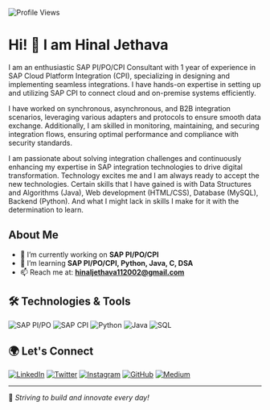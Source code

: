 ![Profile Views](https://komarev.com/ghpvc/?username=hinal0101&label=Profile%20Views&color=0FAAFF&style=for-the-badge)

# Hi! 👋 I am Hinal Jethava

I am an enthusiastic SAP PI/PO/CPI Consultant with 1 year of experience in SAP Cloud Platform Integration (CPI), specializing in designing and implementing seamless integrations. I have hands-on expertise in setting up and utilizing SAP CPI to connect cloud and on-premise systems efficiently.

I have worked on synchronous, asynchronous, and B2B integration scenarios, leveraging various adapters and protocols to ensure smooth data exchange. Additionally, I am skilled in monitoring, maintaining, and securing integration flows, ensuring optimal performance and compliance with security standards.

I am passionate about solving integration challenges and continuously enhancing my expertise in SAP integration technologies to drive digital transformation.
Technology excites me and I am always ready to accept the new technologies. Certain skills that I have gained is with Data Structures and Algorithms (Java), Web development (HTML/CSS), Database (MySQL),  Backend (Python). And what I might lack in skills I make for it with the determination to learn.

## About Me
- 🔭 I’m currently working on **SAP PI/PO/CPI**
- 🌱 I’m learning **SAP PI/PO/CPI, Python, Java, C, DSA**
- 📫 Reach me at: **hinaljethava112002@gmail.com**

## 🛠️ Technologies & Tools
![SAP PI/PO](https://img.shields.io/badge/SAP%20PI%2FPO-0FAAFF?style=for-the-badge&logo=sap&logoColor=white)
![SAP CPI](https://img.shields.io/badge/SAP%20CPI-0FAAFF?style=for-the-badge&logo=sap&logoColor=white)
![Python](https://img.shields.io/badge/Python-3776AB?style=for-the-badge&logo=python&logoColor=white)
![Java](https://img.shields.io/badge/Java-F7DF1E?style=for-the-badge&logo=java&logoColor=black)
![SQL](https://img.shields.io/badge/SQL-336791?style=for-the-badge&logo=postgresql&logoColor=white)

## 🌍 Let's Connect
[![LinkedIn](https://img.shields.io/badge/LinkedIn-0077B5?style=for-the-badge&logo=linkedin&logoColor=white)](https://linkedin.com/in/hinal-jethava-b17758215/)
[![Twitter](https://img.shields.io/badge/Twitter-1DA1F2?style=for-the-badge&logo=twitter&logoColor=white)](https://twitter.com/Hinal_0101)
[![Instagram](https://img.shields.io/badge/Instagram-E4405F?style=for-the-badge&logo=instagram&logoColor=white)](https://instagram.com/hinal0101)
[![GitHub](https://img.shields.io/badge/GitHub-181717?style=for-the-badge&logo=github&logoColor=white)](https://github.com/hinal0101)
[![Medium](https://img.shields.io/badge/Medium-12100E?style=for-the-badge&logo=medium&logoColor=white)](https://medium.com/@hinaljethava112002)

---
🚀 *Striving to build and innovate every day!*
